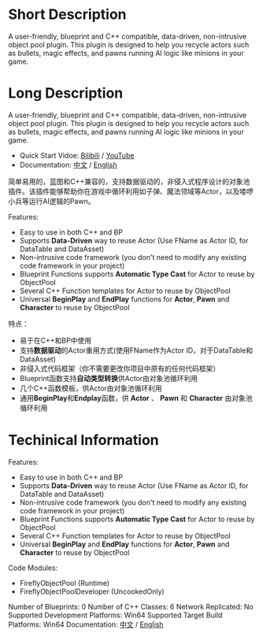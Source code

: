 # Short Description

A user-friendly, blueprint and C++ compatible, data-driven, non-intrusive object pool plugin. This plugin is designed to help you recycle actors such as bullets, magic effects, and pawns running AI logic like minions in your game.

# Long Description

A user-friendly, blueprint and C++ compatible, data-driven, non-intrusive object pool plugin. This plugin is designed to help you recycle actors such as bullets, magic effects, and pawns running AI logic like minions in your game.

+ Quick Start Vidoe: [Bilibili](https://www.bilibili.com/video/BV18j411Z7D4/) / [YouTube](https://youtu.be/H3eJD_DSOCg)
+ Documentation: [中文](https://github.com/tzlFirefly/FireflyPlugins_UE5/blob/main/UEP001_FireflyObjectPool/%E4%B8%AD%E6%96%87%E6%96%87%E6%A1%A3.md) / [English](https://github.com/tzlFirefly/FireflyPlugins_UE5/blob/main/UEP001_FireflyObjectPool/EnglishDocumentation.md)

简单易用的，蓝图和C++兼容的，支持数据驱动的，非侵入式程序设计的对象池插件。该插件能够帮助你在游戏中循环利用如子弹、魔法领域等Actor，以及喽啰小兵等运行AI逻辑的Pawn。

Features: 
+ Easy to use in both C++ and BP
+ Supports **Data-Driven** way to reuse Actor (Use FName as Actor ID, for DataTable and DataAsset)
+ Non-intrusive code framework (you don't need to modify any existing code framework in your project)
+ Blueprint Functions supports **Automatic Type Cast** for Actor to reuse by ObjectPool
+ Several C++ Function templates for Actor to reuse by ObjectPool
+ Universal **BeginPlay** and **EndPlay** functions for **Actor**, **Pawn** and **Character** to reuse by ObjectPool

特点：
+ 易于在C++和BP中使用
+ 支持**数据驱动**的Actor重用方式(使用FName作为Actor ID，对于DataTable和DataAsset)
+ 非侵入式代码框架（你不需要更改你项目中原有的任何代码框架）
+ Blueprint函数支持**自动类型转换**供Actor由对象池循环利用
+ 几个C++函数模板，供Actor由对象池循环利用
+ 通用**BeginPlay**和**Endplay**函数，供 **Actor** 、 **Pawn** 和 **Character** 由对象池循环利用

# Techinical Information

Features: 
+ Easy to use in both C++ and BP
+ Supports **Data-Driven** way to reuse Actor (Use FName as Actor ID, for DataTable and DataAsset)
+ Non-intrusive code framework (you don't need to modify any existing code framework in your project)
+ Blueprint Functions supports **Automatic Type Cast** for Actor to reuse by ObjectPool
+ Several C++ Function templates for Actor to reuse by ObjectPool
+ Universal **BeginPlay** and **EndPlay** functions for **Actor**, **Pawn** and **Character** to reuse by ObjectPool

Code Modules:
+ FireflyObjectPool (Runtime)
+ FireflyObjectPoolDeveloper (UncookedOnly)

Number of Blueprints: 0
Number of C++ Classes: 6
Network Replicated: No
Supported Development Platforms: Win64
Supported Target Build Platforms: Win64
Documentation: [中文](https://github.com/tzlFirefly/FireflyPlugins_UE5/blob/main/UEP001_FireflyObjectPool/%E4%B8%AD%E6%96%87%E6%96%87%E6%A1%A3.md) / [English](https://github.com/tzlFirefly/FireflyPlugins_UE5/blob/main/UEP001_FireflyObjectPool/EnglishDocumentation.md)